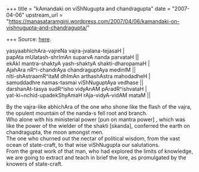 +++
title = "kAmandaki on viShNugupta and chandragupta"
date = "2007-04-06"
upstream_url = "https://manasataramgini.wordpress.com/2007/04/06/kamandaki-on-vishnugupta-and-chandragupta/"

+++
Source: [here](https://manasataramgini.wordpress.com/2007/04/06/kamandaki-on-vishnugupta-and-chandragupta/).

yasyaabhichAra-vajreNa vajra-jvalana-tejasaH \|  
papAta mUlatash-shrImAn suparvA nanda parvataH \|\|  
ekAkI mantra-shaktyA yash-shaktyA shakti-dharopamaH \|  
AjahAra nR^i-chandrAya chandraguptAya medinIM \|\|  
nIti-shAstraamR^itaM dhImAn arthashAstra mahodadheH \|  
samuddadhre namas-tasmai viShNuguptAya vedhase \|\|  
darshanAt-tasya sudR^isho vidyAnAM pAradR^ishvataH \|  
yat-ki\~nchid-upadekShyAmaH rAja-vidyA-vidAM mataM \|\|

By the vajra-like abhichAra of the one who shone like the flash of the vajra, the opulent mountain of the nanda-s fell root and branch.  
Who alone with his ministerial power \[pun on mantra power\] , which was like the power of the wielder of the shakti \[skanda\], conferred the earth on chandragupta, the moon amongst men.  
The one who churned out the nectar of political wisdom, from the vast ocean of state-craft, to that wise viShNugupta our salutations.  
From the great work of that man, who had explored the limits of knowledge, we are going to extract and teach in brief the lore, as promulgated by the knowers of state-craft.


